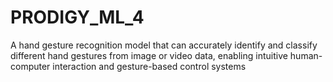 # PRODIGY_ML_4
A hand gesture recognition model that can accurately identify and classify different hand gestures from image or video data, enabling intuitive human-computer interaction and gesture-based control systems
